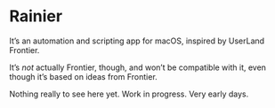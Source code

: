 # Rainier

It’s an automation and scripting app for macOS, inspired by UserLand Frontier.

It’s _not_ actually Frontier, though, and won’t be compatible with it, even though it’s based on ideas from Frontier.

Nothing really to see here yet. Work in progress. Very early days.

